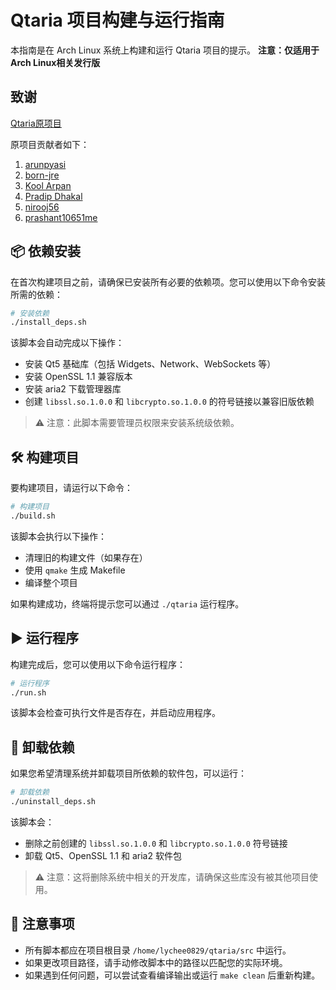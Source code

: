 # Qtaria 项目构建与运行指南

本指南是在 Arch Linux 系统上构建和运行 Qtaria 项目的提示。
**注意：仅适用于Arch Linux相关发行版**
## 致谢

[Qtaria原项目](https://github.com/manox14/qtaria)

原项目贡献者如下：
1. [arunpyasi](https://github.com/openarun)
2. [born-jre](https://github.com/born-jre)
3. [Kool Arpan](https://github.com/kooolarpan)
4. [Pradip Dhakal](https://github.com/pradip001)
5. [nirooj56](https://github.com/nirooj56)
6. [prashant10651me](https://github.com/prashant10651me)



## 📦 依赖安装

在首次构建项目之前，请确保已安装所有必要的依赖项。您可以使用以下命令安装所需的依赖：

```bash
# 安装依赖
./install_deps.sh
```

该脚本会自动完成以下操作：
- 安装 Qt5 基础库（包括 Widgets、Network、WebSockets 等）
- 安装 OpenSSL 1.1 兼容版本
- 安装 aria2 下载管理器库
- 创建 `libssl.so.1.0.0` 和 `libcrypto.so.1.0.0` 的符号链接以兼容旧版依赖

> ⚠️ 注意：此脚本需要管理员权限来安装系统级依赖。

## 🛠️ 构建项目

要构建项目，请运行以下命令：

```bash
# 构建项目
./build.sh
```

该脚本会执行以下操作：
- 清理旧的构建文件（如果存在）
- 使用 `qmake` 生成 Makefile
- 编译整个项目

如果构建成功，终端将提示您可以通过 `./qtaria` 运行程序。

## ▶️ 运行程序

构建完成后，您可以使用以下命令运行程序：

```bash
# 运行程序
./run.sh
```

该脚本会检查可执行文件是否存在，并启动应用程序。

## 🔧 卸载依赖

如果您希望清理系统并卸载项目所依赖的软件包，可以运行：

```bash
# 卸载依赖
./uninstall_deps.sh
```

该脚本会：
- 删除之前创建的 `libssl.so.1.0.0` 和 `libcrypto.so.1.0.0` 符号链接
- 卸载 Qt5、OpenSSL 1.1 和 aria2 软件包

> ⚠️ 注意：这将删除系统中相关的开发库，请确保这些库没有被其他项目使用。

## 📝 注意事项

- 所有脚本都应在项目根目录 `/home/lychee0829/qtaria/src` 中运行。
- 如果更改项目路径，请手动修改脚本中的路径以匹配您的实际环境。
- 如果遇到任何问题，可以尝试查看编译输出或运行 `make clean` 后重新构建。

